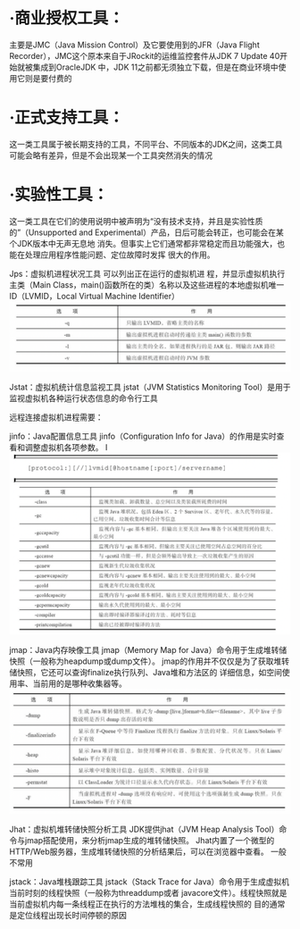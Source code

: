 # ·商业授权工具：
主要是JMC（Java Mission Control）及它要使用到的JFR（Java Flight Recorder），JMC这个原本来自于JRockit的运维监控套件从JDK 7 Update 40开始就被集成到OracleJDK 中，JDK 11之前都无须独立下载，但是在商业环境中使用它则是要付费的

# ·正式支持工具：
这一类工具属于被长期支持的工具，不同平台、不同版本的JDK之间，这类工具 可能会略有差异，但是不会出现某一个工具突然消失的情况

# ·实验性工具：
这一类工具在它们的使用说明中被声明为“没有技术支持，并且是实验性质 的”（Unsupported and Experimental）产品，日后可能会转正，也可能会在某个JDK版本中无声无息地 消失。但事实上它们通常都非常稳定而且功能强大，也能在处理应用程序性能问题、定位故障时发挥 很大的作用。







Jps：虚拟机进程状况工具
可以列出正在运行的虚拟机进 程，并显示虚拟机执行主类（Main Class，main()函数所在的类）名称以及这些进程的本地虚拟机唯一 ID（LVMID，Local Virtual Machine Identifier）
<img src="https://github.com/dai147444612/JVM/blob/main/image/%E6%88%AA%E5%B1%8F2021-09-05%20%E4%B8%8A%E5%8D%887.41.33.png">


Jstat：虚拟机统计信息监视工具
jstat（JVM Statistics Monitoring Tool）是用于监视虚拟机各种运行状态信息的命令行工具

远程连接虚拟机进程需要：




jinfo：Java配置信息工具
jinfo（Configuration Info for Java）的作用是实时查看和调整虚拟机各项参数。
I
<img src="https://github.com/dai147444612/JVM/blob/main/image/%E6%88%AA%E5%B1%8F2021-09-05%20%E4%B8%8A%E5%8D%887.41.56.png">

jmap：Java内存映像工具
jmap（Memory Map for Java）命令用于生成堆转储快照（一般称为heapdump或dump文件）。 jmap的作用并不仅仅是为了获取堆转储快照，它还可以查询finalize执行队列、Java堆和方法区的 详细信息，如空间使用率、当前用的是哪种收集器等。
<img src="https://github.com/dai147444612/JVM/blob/main/image/%E6%88%AA%E5%B1%8F2021-09-05%20%E4%B8%8A%E5%8D%887.42.04.png">

Jhat：虚拟机堆转储快照分析工具
JDK提供jhat（JVM Heap Analysis Tool）命令与jmap搭配使用，来分析jmap生成的堆转储快照。
Jhat内置了一个微型的HTTP/Web服务器，生成堆转储快照的分析结果后，可以在浏览器中查看。
一般不常用


jstack：Java堆栈跟踪工具
jstack（Stack Trace for Java）命令用于生成虚拟机当前时刻的线程快照（一般称为threaddump或者 javacore文件）。线程快照就是当前虚拟机内每一条线程正在执行的方法堆栈的集合，生成线程快照的 目的通常是定位线程出现长时间停顿的原因
